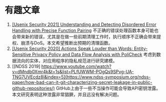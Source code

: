 # 有趣文章

1. [[Usenix Security 2021] Understanding and Detecting Disordered Error Handling with Precise Function Pairing](https://www.usenix.org/conference/usenixsecurity21/presentation/wu-qiushi) 不正确的错误处理函数本身可能也会带来新的错误，尤其是在做一些前期清理工作时，执行顺序不正确会带来提权、崩溃与DoS。本文希望推断出预期的清理函数。
2. [[Usenix Security 2020] Actions Speak Louder than Words: Entity-Sensitive Privacy Policy and Data Flow Analysis with PoliCheck](https://www.usenix.org/conference/usenixsecurity20/presentation/andow) 考虑到数据流向的实体，对应用程序的隐私规范进行研究建模。
3. [[NDSS 2019] https://www.youtube.com/watch?v=dMndb0Xmr4k&t=1s&list=PLfUWWM-POgQs9SPvg-UA-TNG7UVEcdz8l&index=5](https://www.ndss-symposium.org/ndss-paper/how-bad-can-it-git-characterizing-secret-leakage-in-public-github-repositories/) GitHub上由于一些不当操作可能会导致API密钥泄露。本文研究表明这种泄露非常猖獗，并且远没有解决问题。



